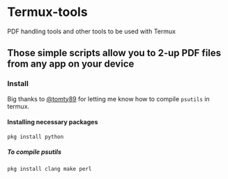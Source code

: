 # Termux-tools
PDF handling tools and other tools to be used with Termux
## Those simple scripts allow you to 2-up PDF files from any app on your device
### Install
Big thanks to [@tomty89](https://github.com/termux/termux-packages/issues/2150) for letting me know how to compile `psutils` in termux. 

#### Installing necessary packages

`pkg install python `
##### To compile psutils
`pkg install clang make perl` 
